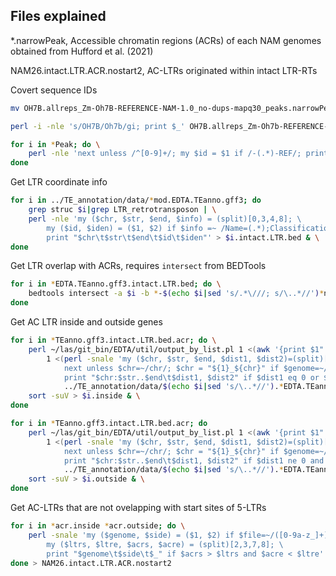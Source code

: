 ## Files explained
*.narrowPeak, Accessible chromatin regions (ACRs) of each NAM genomes obtained from Hufford et al. (2021)

NAM26.intact.LTR.ACR.nostart2, AC-LTRs originated within intact LTR-RTs


Covert sequence IDs

```bash
mv OH7B.allreps_Zm-Oh7B-REFERENCE-NAM-1.0_no-dups-mapq30_peaks.narrowPeak.mod OH7B.allreps_Zm-Oh7b-REFERENCE-NAM-1.0_no-dups-mapq30_peaks.narrowPeak.mod

perl -i -nle 's/OH7B/Oh7b/gi; print $_' OH7B.allreps_Zm-Oh7b-REFERENCE-NAM-1.0_no-dups-mapq30_peaks.narrowPeak.mod

for i in *Peak; do \
	perl -nle 'next unless /^[0-9]+/; my $id = $1 if /-(.*)-REF/; print "${id}_chr$_"' $i > $i.mod & \
done
```

Get LTR coordinate info

```bash
for i in ../TE_annotation/data/*mod.EDTA.TEanno.gff3; do 
	grep struc $i|grep LTR_retrotransposon | \
	perl -nle 'my ($chr, $str, $end, $info) = (split)[0,3,4,8]; \
		my ($id, $iden) = ($1, $2) if $info =~ /Name=(.*);Classification.*ltr_identity=([0-9.]+);/; \
		print "$chr\t$str\t$end\t$id\t$iden"' > $i.intact.LTR.bed & \
done
```


Get LTR overlap with ACRs, requires `intersect` from BEDTools

```bash
for i in *EDTA.TEanno.gff3.intact.LTR.bed; do \
	bedtools intersect -a $i -b *-$(echo $i|sed 's/.*\///; s/\..*//')*narrowPeak.mod -wo > $(echo $i|sed 's/.*\///').acr & \
done
```


Get AC LTR inside and outside genes

```bash
for i in *TEanno.gff3.intact.LTR.bed.acr; do \
	perl ~/las/git_bin/EDTA/util/output_by_list.pl 1 <(awk '{print $1":"$2".."$3"\t"$0}' $i) \
		1 <(perl -snale 'my ($chr, $str, $end, $dist1, $dist2)=(split)[0,1,2,10,16]; \
			next unless $chr=~/chr/; $chr = "${1}_${chr}" if $genome=~/([0-9a-z_]+)\..*/i; \
			print "$chr:$str..$end\t$dist1, $dist2" if $dist1 eq 0 or $dist2 eq 0' -- -genome=$i \
			../TE_annotation/data/$(echo $i|sed 's/\..*//').*EDTA.TEanno.gff3.intact.LTR.bed.genedist) | \
	sort -suV > $i.inside & \
done

for i in *TEanno.gff3.intact.LTR.bed.acr; do 
	perl ~/las/git_bin/EDTA/util/output_by_list.pl 1 <(awk '{print $1":"$2".."$3"\t"$0}' $i) \
		1 <(perl -snale 'my ($chr, $str, $end, $dist1, $dist2)=(split)[0,1,2,10,16]; \
			next unless $chr=~/chr/; $chr = "${1}_${chr}" if $genome=~/([0-9a-z_]+)\..*/i; \
			print "$chr:$str..$end\t$dist1, $dist2" if $dist1 ne 0 and $dist2 ne 0' -- -genome=$i \
			../TE_annotation/data/$(echo $i|sed 's/\..*//').*EDTA.TEanno.gff3.intact.LTR.bed.genedist) | \
	sort -suV > $i.outside & \
done
```

Get AC-LTRs that are not ovelapping with start sites of 5-LTRs

```bash
for i in *acr.inside *acr.outside; do \
	perl -snale 'my ($genome, $side) = ($1, $2) if $file=~/([0-9a-z_]+)\..*\.(inside|outside)$/i; \
		my ($ltrs, $ltre, $acrs, $acre) = (split)[2,3,7,8]; \
		print "$genome\t$side\t$_" if $acrs > $ltrs and $acre < $ltre' -- -file=$i $i; \
done > NAM26.intact.LTR.ACR.nostart2
```


